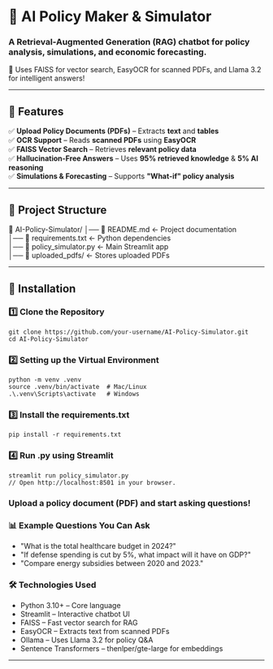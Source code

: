 # 📜 AI Policy Maker & Simulator
### A Retrieval-Augmented Generation (RAG) chatbot for policy analysis, simulations, and economic forecasting.  
🚀 Uses FAISS for vector search, EasyOCR for scanned PDFs, and Llama 3.2 for intelligent answers!

---

## 📌 Features
✅ **Upload Policy Documents (PDFs)** – Extracts **text** and **tables**  
✅ **OCR Support** – Reads **scanned PDFs** using **EasyOCR**  
✅ **FAISS Vector Search** – Retrieves **relevant policy data**  
✅ **Hallucination-Free Answers** – Uses **95% retrieved knowledge** & **5% AI reasoning**  
✅ **Simulations & Forecasting** – Supports **"What-if" policy analysis**  

---

## 📂 Project Structure
📁 AI-Policy-Simulator/ │── 📜 README.md <- Project documentation <br>
│── 📜 requirements.txt <- Python dependencies <br>
│── 📜 policy_simulator.py <- Main Streamlit app <br>
│── 📁 uploaded_pdfs/ <- Stores uploaded PDFs

---

## 🔧 Installation
### 1️⃣ Clone the Repository
```
git clone https://github.com/your-username/AI-Policy-Simulator.git
cd AI-Policy-Simulator
```
### 2️⃣ Setting up the Virtual Environment
```
python -m venv .venv
source .venv/bin/activate  # Mac/Linux
.\.venv\Scripts\activate   # Windows
```
### 3️⃣ Install the requirements.txt
```
pip install -r requirements.txt
```
### 4️⃣ Run .py using Streamlit
```
streamlit run policy_simulator.py
// Open http://localhost:8501 in your browser.
```

### Upload a policy document (PDF) and start asking questions!

### 📊 Example Questions You Can Ask
- "What is the total healthcare budget in 2024?"
- "If defense spending is cut by 5%, what impact will it have on GDP?"
- "Compare energy subsidies between 2020 and 2023."

### 🛠️ Technologies Used
- Python 3.10+ – Core language
- Streamlit – Interactive chatbot UI
- FAISS – Fast vector search for RAG
- EasyOCR – Extracts text from scanned PDFs
- Ollama – Uses Llama 3.2 for policy Q&A
- Sentence Transformers – thenlper/gte-large for embeddings
---
